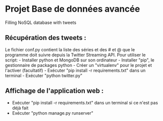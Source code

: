 Projet Base de données avancée
==============================

Filling NoSQL database with tweets



Récupération des tweets :
-------------------------

Le fichier conf.py contient la liste des séries et des # et @ que le programme doit suivre depuis la Twitter Streaming API.
Pour utiliser le script:
	- Installer python et MongoDB sur son ordinateur
	- Installer "pip", le gestionnaire de packages python
	- Créer un "virtualenv" pour le projet et l'activer (facultatif)
	- Exécuter "pip install -r requirements.txt" dans un terminal
	- Exécuter "python twitter.py"


Affichage de l'application web :
--------------------------------

- Exécuter "pip install -r requirements.txt" dans un terminal si ce n'est pas déjà fait
- Exécuter "python manage.py runserver"
